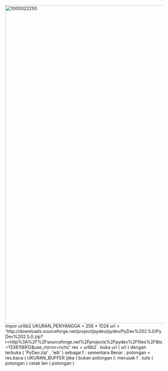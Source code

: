 <img width="3264" height="1018" alt="1000022250" src="https://github.com/user-attachments/assets/5cd55c85-e25d-43bc-b56f-f19502b9501b" />
impor  urllib2
UKURAN_PENYANGGA  =  256 * 1024
url  =  'http://downloads.sourceforge.net/project/pydev/pydev/PyDev%202.5.0/PyDev%202.5.0.zip?r=http%3A%2F%2Fsourceforge.net%2Fprojects%2Fpydev%2Ffiles%2F&ts=1338118912&use_mirror=nchc'
res  =  urllib2 . buka url ( url )
dengan  terbuka ( 'PyDev.zip' , 'wb' ) sebagai  f :
	sementara  Benar :
		potongan  =  res.baca ( UKURAN_BUFFER )​​
		jika ( bukan  potongan ):
			merusak		
		f . tulis ( potongan )
		cetak  len ( potongan )
